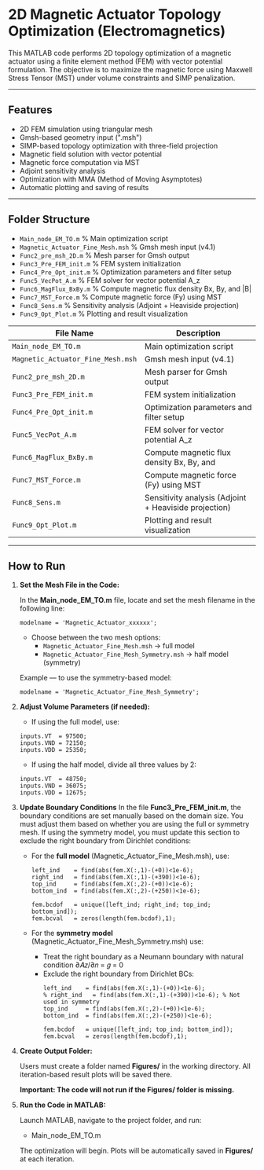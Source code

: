 # 2D Magnetic Actuator Topology Optimization (Electromagnetics)

This MATLAB code performs 2D topology optimization of a magnetic actuator using a finite element method (FEM) with vector potential formulation. The objective is to maximize the magnetic force using Maxwell Stress Tensor (MST) under volume constraints and SIMP penalization.

---

## Features

- 2D FEM simulation using triangular mesh
- Gmsh-based geometry input (".msh")
- SIMP-based topology optimization with three-field projection
- Magnetic field solution with vector potential 
- Magnetic force computation via MST
- Adjoint sensitivity analysis
- Optimization with MMA (Method of Moving Asymptotes)
- Automatic plotting and saving of results

---

## Folder Structure

- `Main_node_EM_TO.m`                  % Main optimization script
- `Magnetic_Actuator_Fine_Mesh.msh`    % Gmsh mesh input (v4.1)
- `Func2_pre_msh_2D.m`                 % Mesh parser for Gmsh output
- `Func3_Pre_FEM_init.m`               % FEM system initialization
- `Func4_Pre_Opt_init.m`               % Optimization parameters and filter setup
- `Func5_VecPot_A.m`                   % FEM solver for vector potential A_z
- `Func6_MagFlux_BxBy.m`               % Compute magnetic flux density Bx, By, and |B|
- `Func7_MST_Force.m`                  % Compute magnetic force (Fy) using MST
- `Func8_Sens.m`                       % Sensitivity analysis (Adjoint + Heaviside projection)
- `Func9_Opt_Plot.m`                   % Plotting and result visualization


| File Name                        | Description                                        |
|----------------------------------|----------------------------------------------------|
| `Main_node_EM_TO.m`             | Main optimization script                           |
| `Magnetic_Actuator_Fine_Mesh.msh` | Gmsh mesh input (v4.1)                           |
| `Func2_pre_msh_2D.m`            | Mesh parser for Gmsh output                        |
| `Func3_Pre_FEM_init.m`          | FEM system initialization                          |
| `Func4_Pre_Opt_init.m`          | Optimization parameters and filter setup           |
| `Func5_VecPot_A.m`              | FEM solver for vector potential A_z                |
| `Func6_MagFlux_BxBy.m`          | Compute magnetic flux density Bx, By, and |B|     |
| `Func7_MST_Force.m`             | Compute magnetic force (Fy) using MST              |
| `Func8_Sens.m`                  | Sensitivity analysis (Adjoint + Heaviside projection) |
| `Func9_Opt_Plot.m`              | Plotting and result visualization                  |

---
## How to Run

1. **Set the Mesh File in the Code:**

    In the **Main_node_EM_TO.m** file, locate and set the mesh filename in the following line:
    ```
    modelname = 'Magnetic_Actuator_xxxxxx';
    ```
    
    - Choose between the two mesh options:
        - `Magnetic_Actuator_Fine_Mesh.msh`           → full model
        - `Magnetic_Actuator_Fine_Mesh_Symmetry.msh`  → half model (symmetry)
    
    Example — to use the symmetry-based model:
    ```
    modelname = 'Magnetic_Actuator_Fine_Mesh_Symmetry';
    ```

2. **Adjust Volume Parameters (if needed):**

    - If using the full model, use:
    ```
    inputs.VT  = 97500;
    inputs.VND = 72150;
    inputs.VDD = 25350;
    ```
    
    - If using the half model, divide all three values by 2:
    ```
    inputs.VT  = 48750;
    inputs.VND = 36075;
    inputs.VDD = 12675;
    ```
  
3. **Update Boundary Conditions**
In the file **Func3_Pre_FEM_init.m**, the boundary conditions are set manually based on the domain size. You must adjust them based on whether you are using the full or symmetry mesh. If using the symmetry model, you must update this section to exclude the right boundary from Dirichlet conditions:

    - For the **full model** (Magnetic_Actuator_Fine_Mesh.msh), use:
        ```
        left_ind    = find(abs(fem.X(:,1)-(+0))<1e-6);
        right_ind   = find(abs(fem.X(:,1)-(+390))<1e-6);
        top_ind     = find(abs(fem.X(:,2)-(+0))<1e-6);
        bottom_ind  = find(abs(fem.X(:,2)-(+250))<1e-6);
         
        fem.bcdof   = unique([left_ind; right_ind; top_ind; bottom_ind]);
        fem.bcval   = zeros(length(fem.bcdof),1);
        ```

    - For the **symmetry model** (Magnetic_Actuator_Fine_Mesh_Symmetry.msh) use:
      - Treat the right boundary as a Neumann boundary with natural condition ∂𝐴𝑧/∂𝑛 = 𝑔 = 0
      - Exclude the right boundary from Dirichlet BCs:
        ```     
        left_ind    = find(abs(fem.X(:,1)-(+0))<1e-6);
        % right_ind   = find(abs(fem.X(:,1)-(+390))<1e-6); % Not used in symmetry
        top_ind     = find(abs(fem.X(:,2)-(+0))<1e-6);
        bottom_ind  = find(abs(fem.X(:,2)-(+250))<1e-6);
              
        fem.bcdof   = unique([left_ind; top_ind; bottom_ind]);
        fem.bcval   = zeros(length(fem.bcdof),1);
        ```

4. **Create Output Folder:**

    Users must create a folder named **Figures/** in the working directory.
    All iteration-based result plots will be saved there.
    
    **Important: The code will not run if the Figures/ folder is missing.**

5. **Run the Code in MATLAB:**

    Launch MATLAB, navigate to the project folder, and run:
    
    - Main_node_EM_TO.m
    
    The optimization will begin. Plots will be automatically saved in **Figures/** at each iteration.
